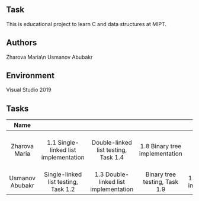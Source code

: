 ## Task
This is educational project to learn C and data structures at MIPT.


## Authors
Zharova Maria\n
Usmanov Abubakr


## Environment
Visual Studio 2019


## Tasks
| Name             |                  |                  |                  |                  |                  |                  |
|:----------------:|:----------------:|:----------------:|:----------------:|:----------------:|:----------------:|:----------------:|
| Zharova Maria    | 1.1 Single-linked list implementation | Double-linked list testing, Task 1.4 | 1.8 Binary tree implementation | Hash map testing | AVL tree testing, Task 1.10 | 1.16 Double hashing |
| Usmanov Abubakr  | Single-linked list testing, Task 1.2 | 1.3 Double-linked list implementation | Binary tree testing, Task 1.9 | 1.14 Hash map implementation | 1.12 AVL tree   |            |
